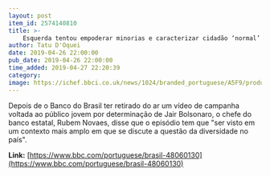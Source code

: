 ```yaml
---
layout: post
item_id: 2574140810
title: >-
    Esquerda tentou empoderar minorias e caracterizar cidadão ‘normal’ como exceção, diz presidente do BB
author: Tatu D'Oquei
date: 2019-04-26 22:00:00
pub_date: 2019-04-26 22:00:00
time_added: 2019-04-27 22:20:39
category: 
image: https://ichef.bbci.co.uk/news/1024/branded_portuguese/A5F9/production/_106598424_frame_videobb.jpg
---
```


Depois de o Banco do Brasil ter retirado do ar um vídeo de campanha voltada ao público jovem por determinação de Jair Bolsonaro, o chefe do banco estatal, Rubem Novaes, disse que o episódio tem que "ser visto em um contexto mais amplo em que se discute a questão da diversidade no país".

**Link:** [https://www.bbc.com/portuguese/brasil-48060130](https://www.bbc.com/portuguese/brasil-48060130)

